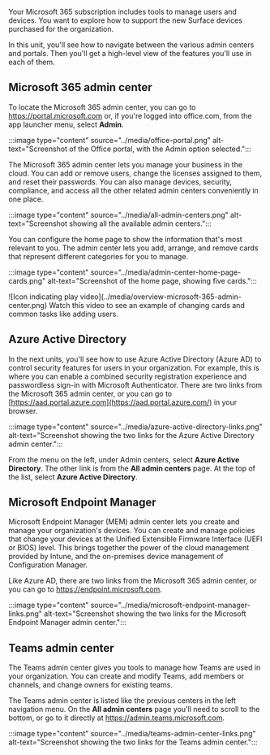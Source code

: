 Your Microsoft 365 subscription includes tools to manage users and devices. You want to explore how to support the new Surface devices purchased for the organization.

In this unit, you'll see how to navigate between the various admin centers and portals. Then you'll get a high-level view of the features you'll use in each of them.

## Microsoft 365 admin center

To locate the Microsoft 365 admin center, you can go to https://portal.microsoft.com or, if you're logged into office.com, from the app launcher menu, select **Admin**.

:::image type="content" source="../media/office-portal.png" alt-text="Screenshot of the Office portal, with the Admin option selected.":::

The Microsoft 365 admin center lets you manage your business in the cloud. You can add or remove users, change the licenses assigned to them, and reset their passwords. You can also manage devices, security, compliance, and access all the other related admin centers conveniently in one place.

:::image type="content" source="../media/all-admin-centers.png" alt-text="Screenshot showing all the available admin centers.":::

You can configure the home page to show the information that's most relevant to you. The admin center lets you add, arrange, and remove cards that represent different categories for you to manage.

:::image type="content" source="../media/admin-center-home-page-cards.png" alt-text="Screenshot of the home page, showing five cards.":::

!\[Icon indicating play video\](../media/overview-microsoft-365-admin-center.png)   Watch this video to see an example of changing cards and common tasks like adding users.

## Azure Active Directory

In the next units, you'll see how to use Azure Active Directory (Azure AD) to control security features for users in your organization. For example, this is where you can enable a combined security registration experience and passwordless sign-in with Microsoft Authenticator. There are two links from the Microsoft 365 admin center, or you can go to [https://aad.portal.azure.com](https://aad.portal.azure.com/) in your browser.

:::image type="content" source="../media/azure-active-directory-links.png" alt-text="Screenshot showing the two links for the Azure Active Directory admin center.":::

From the menu on the left, under Admin centers, select **Azure Active Directory**. The other link is from the **All admin centers** page. At the top of the list, select **Azure Active Directory**.

## Microsoft Endpoint Manager

Microsoft Endpoint Manager (MEM) admin center lets you create and manage your organization's devices. You can create and manage policies that change your devices at the Unified Extensible Firmware Interface (UEFI or BIOS) level. This brings together the power of the cloud management provided by Intune, and the on-premises device management of Configuration Manager.

Like Azure AD, there are two links from the Microsoft 365 admin center, or you can go to <https://endpoint.microsoft.com>.

:::image type="content" source="../media/microsoft-endpoint-manager-links.png" alt-text="Screenshot showing the two links for the Microsoft Endpoint Manager admin center.":::

## Teams admin center

The Teams admin center gives you tools to manage how Teams are used in your organization. You can create and modify Teams, add members or channels, and change owners for existing teams.

The Teams admin center is listed like the previous centers in the left navigation menu. On the **All admin centers** page you'll need to scroll to the bottom, or go to it directly at <https://admin.teams.microsoft.com>.

:::image type="content" source="../media/teams-admin-center-links.png" alt-text="Screenshot showing the two links for the Teams admin center.":::
